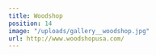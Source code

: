 ```yaml
---
title: Woodshop
position: 14
image: "/uploads/gallery__woodshop.jpg"
url: http://www.woodshopusa.com/
---
```


